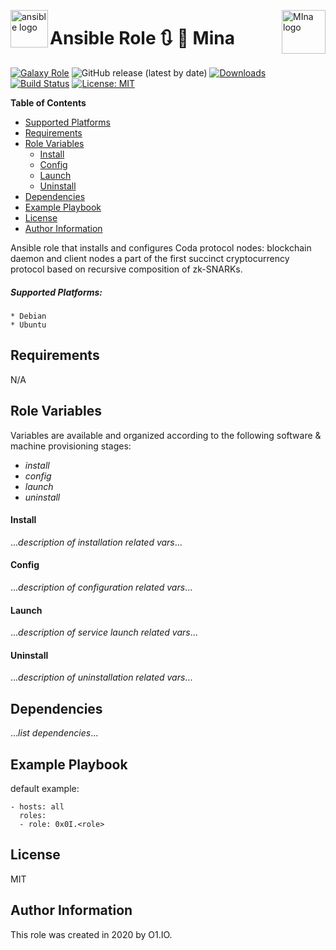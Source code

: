 <p><img src="https://code.benco.io/icon-collection/logos/ansible.svg" alt="ansible logo" title="ansible" align="left" height="60" /></p>
<p><img src="https://icodrops.com/wp-content/uploads/2018/05/Mina_logo-150x150.png" alt="MIna logo" title="coda" align="right" height="70" /></p>

Ansible Role :arrows_clockwise: :link: Mina
=========
[![Galaxy Role](https://img.shields.io/ansible/role/48230.svg)](https://galaxy.ansible.com/0x0I/coda)
![GitHub release (latest by date)](https://img.shields.io/github/v/release/0x0I/ansible-role-coda?color=yellow)
[![Downloads](https://img.shields.io/ansible/role/d/48230.svg?color=lightgrey)](https://galaxy.ansible.com/0x0I/coda)
[![Build Status](https://travis-ci.org/0x0I/ansible-role-coda.svg?branch=master)](https://travis-ci.org/0x0I/ansible-role-coda)
[![License: MIT](https://img.shields.io/badge/License-MIT-blueviolet.svg)](https://opensource.org/licenses/MIT)

**Table of Contents**
  - [Supported Platforms](#supported-platforms)
  - [Requirements](#requirements)
  - [Role Variables](#role-variables)
      - [Install](#install)
      - [Config](#config)
      - [Launch](#launch)
      - [Uninstall](#uninstall)
  - [Dependencies](#dependencies)
  - [Example Playbook](#example-playbook)
  - [License](#license)
  - [Author Information](#author-information)

Ansible role that installs and configures Coda protocol nodes: blockchain daemon and client nodes a part of the first succinct cryptocurrency protocol based on recursive composition of zk-SNARKs.

##### Supported Platforms:
```
* Debian
* Ubuntu
```

Requirements
------------

N/A

Role Variables
--------------
Variables are available and organized according to the following software & machine provisioning stages:
* _install_
* _config_
* _launch_
* _uninstall_

#### Install

...*description of installation related vars*...

#### Config

...*description of configuration related vars*...

#### Launch

...*description of service launch related vars*...

#### Uninstall

...*description of uninstallation related vars*...

Dependencies
------------

...*list dependencies*...

Example Playbook
----------------
default example:
```
- hosts: all
  roles:
  - role: 0x0I.<role>
```

License
-------

MIT

Author Information
------------------

This role was created in 2020 by O1.IO.
